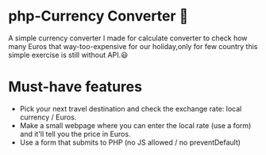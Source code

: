 # php-Currency Converter :money_with_wings:
A simple currency converter I made for calculate converter to check how many Euros that way-too-expensive for our holiday,only for few country
this simple exercise is still without API.:smiley:

# Must-have features

- Pick your next travel destination and check the exchange rate: local currency / Euros.
- Make a small webpage where you can enter the local rate (use a form) and it'll tell you the price in Euros.
- Use a form that submits to PHP (no JS allowed / no preventDefault)




 
